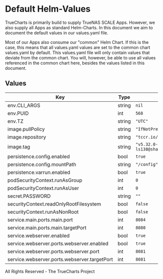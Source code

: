 # Default Helm-Values

TrueCharts is primarily build to supply TrueNAS SCALE Apps.
However, we also supply all Apps as standard Helm-Charts. In this document we aim to document the default values in our values.yaml file.

Most of our Apps also consume our "common" Helm Chart.
If this is the case, this means that all values.yaml values are set to the common chart values.yaml by default. This values.yaml file will only contain values that deviate from the common chart.
You will, however, be able to use all values referenced in the common chart here, besides the values listed in this document.

## Values

| Key | Type | Default | Description |
|-----|------|---------|-------------|
| env.CLI_ARGS | string | `nil` |  |
| env.PUID | int | `568` |  |
| env.TZ | string | `"UTC"` |  |
| image.pullPolicy | string | `"IfNotPresent"` |  |
| image.repository | string | `"tccr.io/truecharts/calibre"` |  |
| image.tag | string | `"v5.32.0-ls138@sha256:a7c6272300628eb747dc129001aef8bc53d9b462ebe6b4953de904a2a5e15c8e"` |  |
| persistence.config.enabled | bool | `true` |  |
| persistence.config.mountPath | string | `"/config"` |  |
| persistence.varrun.enabled | bool | `true` |  |
| podSecurityContext.runAsGroup | int | `0` |  |
| podSecurityContext.runAsUser | int | `0` |  |
| secret.PASSWORD | string | `""` |  |
| securityContext.readOnlyRootFilesystem | bool | `false` |  |
| securityContext.runAsNonRoot | bool | `false` |  |
| service.main.ports.main.port | int | `8084` |  |
| service.main.ports.main.targetPort | int | `8080` |  |
| service.webserver.enabled | bool | `true` |  |
| service.webserver.ports.webserver.enabled | bool | `true` |  |
| service.webserver.ports.webserver.port | int | `8081` |  |
| service.webserver.ports.webserver.targetPort | int | `8081` |  |

All Rights Reserved - The TrueCharts Project
